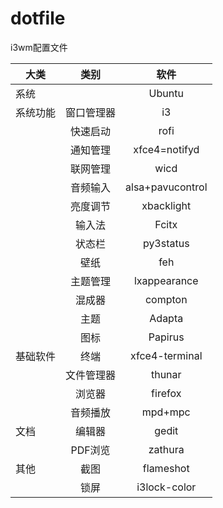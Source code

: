 # dotfile
i3wm配置文件

|大类|类别|软件|
|--|:--:|:--:|
|系统| |Ubuntu|
|系统功能|窗口管理器|i3|
|  |快速启动|rofi|
|  |通知管理|xfce4=notifyd|
|  |联网管理|wicd|
|  |音频输入|alsa+pavucontrol|
|  |亮度调节|xbacklight|
|  |输入法|Fcitx|
|  |状态栏|py3status|
|  |壁纸|feh|
|  |主题管理|lxappearance|
|  |混成器|compton|
|  |主题|Adapta|
|  |图标|Papirus|
|基础软件|终端|xfce4-terminal|
|  |文件管理器|thunar|
|  |浏览器|firefox|
|  |音频播放|mpd+mpc|
|文档|编辑器|gedit|
|  |PDF浏览|zathura|
|其他|截图|flameshot|
|  |锁屏|i3lock-color|


